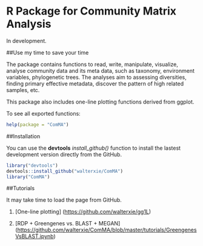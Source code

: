 # R Package for Community Matrix Analysis

In development. 

##Use my time to save your time

The package contains functions to read, write, manipulate, visualize, analyse community data and its meta data, 
such as taxonomy, environment variables, phylogenetic trees. The analyses aim to assessing diversities,
finding primary effective metadata, discover the pattern of high related samples, etc.   

This package also includes one-line plotting functions derived from ggplot.

To see all exported functions:
```R
help(package = "ComMA")
```

##Installation

You can use the **devtools** *install\_github()* function to install the lastest development version directly from the GitHub.

```R
library("devtools")
devtools::install_github("walterxie/ComMA")
library("ComMA")
```

##Tutorials

It may take time to load the page from GitHub.

1. [One-line plotting] (https://github.com/walterxie/gg1L)

2. [RDP + Greengenes vs. BLAST + MEGAN] (https://github.com/walterxie/ComMA/blob/master/tutorials/GreengenesVsBLAST.ipynb)
